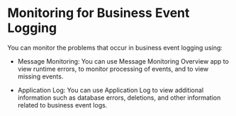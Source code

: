 <!-- loio9e7b1bf9d3cd478285e9b01982200887 -->

# Monitoring for Business Event Logging

You can monitor the problems that occur in business event logging using:

-   Message Monitoring: You can use Message Monitoring Overview app to view runtime errors, to monitor processing of events, and to view missing events.

-   Application Log: You can use Application Log to view additional information such as database errors, deletions, and other information related to business event logs.


